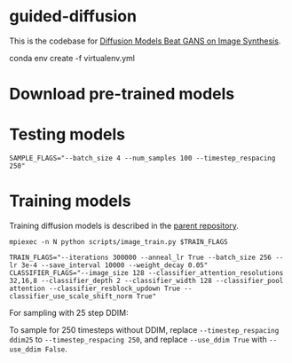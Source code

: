 # guided-diffusion

This is the codebase for [Diffusion Models Beat GANS on Image Synthesis](http://arxiv.org/abs/2105.05233).

conda env create -f virtualenv.yml

# Download pre-trained models

# Testing models

```
SAMPLE_FLAGS="--batch_size 4 --num_samples 100 --timestep_respacing 250"
```

# Training models

Training diffusion models is described in the [parent repository](https://github.com/openai/improved-diffusion). 

```
mpiexec -n N python scripts/image_train.py $TRAIN_FLAGS 
```

```
TRAIN_FLAGS="--iterations 300000 --anneal_lr True --batch_size 256 --lr 3e-4 --save_interval 10000 --weight_decay 0.05"
CLASSIFIER_FLAGS="--image_size 128 --classifier_attention_resolutions 32,16,8 --classifier_depth 2 --classifier_width 128 --classifier_pool attention --classifier_resblock_updown True --classifier_use_scale_shift_norm True"
```

For sampling with 25 step DDIM:

To sample for 250 timesteps without DDIM, replace `--timestep_respacing ddim25` to `--timestep_respacing 250`, and replace `--use_ddim True` with `--use_ddim False`.
